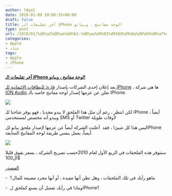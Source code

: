 ```yaml
---
author: l0yal
date: 2010-01-09 10:08:15+00:00
draft: false
title: آخر تقليعات الـ iPhone لوحة مفاتيح ، وبيانو!
type: post
url: /2010/01/%d8%a2%d8%ae%d8%b1-%d8%aa%d9%82%d9%84%d9%8a%d8%b9%d8%a7%d8%aa-%d8%a7%d9%84iphone-%d9%84%d9%88%d8%ad%d8%a9-%d9%85%d9%81%d8%a7%d8%aa%d9%8a%d8%ad-%d8%8c-%d9%88%d8%a8%d9%8a%d8%a7%d9%86%d9%88/
categories:
- Apple
- عتاد
tags:
- Apple
- iPhone
---
```


[**آخر تقليعات الـ iPhone لوحة مفاتيح ، وبيانو!**](http://www.it-scoop.com/2010/01/%d8%a2%d8%ae%d8%b1-%d8%aa%d9%82%d9%84%d9%8a%d8%b9%d8%a7%d8%aa-%d8%a7%d9%84iphone-%d9%84%d9%88%d8%ad%d8%a9-%d9%85%d9%81%d8%a7%d8%aa%d9%8a%d8%ad-%d8%8c-%d9%88%d8%a8%d9%8a%d8%a7%d9%86%d9%88/)


بعد إعلان إحدى الشركات بإصدار [قارئ للبطاقات الائتمانية للـ iPhone](http://www.it-scoop.com/2010/01/%d8%a7%d9%84%d9%80-iphone-%d9%8a%d8%b5%d8%a8%d8%ad-%d9%82%d8%a7%d8%b1%d8%a6-%d8%a8%d8%b7%d8%a7%d9%82%d8%a7%d8%aa-%d8%a7%d8%a6%d8%aa%d9%85%d8%a7%d9%86%d9%8a%d8%a9/) ، ها هي شركة [ION Audio](http://www.ionaudio.com/site/index.php) تعلن عن عزمها إصدار لوحة مفاتيح خاصة بالـ iPhone.

[![](http://mashable.com/wp-content/uploads/2010/01/itype_1.jpg)
](http://www.it-scoop.com/2010/01/%d8%a2%d8%ae%d8%b1-%d8%aa%d9%82%d9%84%d9%8a%d8%b9%d8%a7%d8%aa-%d8%a7%d9%84iphone-%d9%84%d9%88%d8%ad%d8%a9-%d9%85%d9%81%d8%a7%d8%aa%d9%8a%d8%ad-%d8%8c-%d9%88%d8%a8%d9%8a%d8%a7%d9%86%d9%88/)

لكن انتظر ، رغم أن مثل هذا الملحق لا يبدو مجديا ، فهو يوفر شاحنا للـ iPhone أيضاً ، ويبدو أنه مخصص لمستخدمي SMS أو Twitter لأوقات طويلة

ليس هذا كل شيئ! ، فقد  أعلنت الشركة أيضاً عن عزمها لإصدار ملحق بيانو للiPhone أيضاً، يعمل بنفس طريقة لوحة المفاتيح السابقة.


[![](http://mashable.com/wp-content/uploads/2010/01/itype.jpg)
](http://www.it-scoop.com/2010/01/%d8%a2%d8%ae%d8%b1-%d8%aa%d9%82%d9%84%d9%8a%d8%b9%d8%a7%d8%aa-%d8%a7%d9%84iphone-%d9%84%d9%88%d8%ad%d8%a9-%d9%85%d9%81%d8%a7%d8%aa%d9%8a%d8%ad-%d8%8c-%d9%88%d8%a8%d9%8a%d8%a7%d9%86%d9%88/)


ستتوفر هذه الملحقات في الربع الأول لعام 2010حسب تصريح الشركة ، بسعر يفوق قليلا ال100$

[المصدر](http://mashable.com/2010/01/08/iphone-keyboard/)

-  ماهو رأيك في تلك الملحقات ، وهل تظن أنها مفيدة ، أو أنها مجرد مضيعة للمال؟

-  وماذا في رأيك تفضل أن يصنع كملحق لiPhone؟
